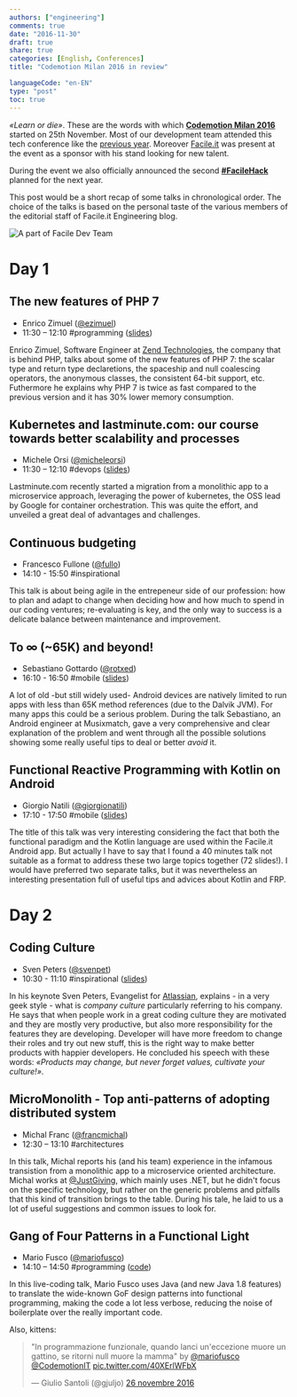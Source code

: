 ```yaml
---
authors: ["engineering"]
comments: true
date: "2016-11-30"
draft: true
share: true
categories: [English, Conferences]
title: "Codemotion Milan 2016 in review"

languageCode: "en-EN"
type: "post"
toc: true
---
```


*«Learn or die»*. These are the words with which [**Codemotion Milan 2016**](http://milan2016.codemotionworld.com/) started on 25th November. Most of our development team attended this tech conference like the [previous year](http://engineering.facile.it/blog/ita/facile-it-devs-codemotion-milan-2015/). Moreover [Facile.it](http://www.facile.it) was present at the event as a sponsor with his stand looking for new talent.

During the event we also officially announced the second [**#FacileHack**](http://hackathon.facile.it/) planned for the next year.

This post would be a short recap of some talks in chronological order. The choice of the talks is based on the personal taste of the various members of the editorial staff of Facile.it Engineering blog.

![A part of Facile Dev Team](/images/codemotion-2016/codemotion_2016.jpg)

# Day 1

## The new features of PHP 7
 * Enrico Zimuel ([@ezimuel](https://twitter.com/ezimuel))
 * 11:30 – 12:10 #programming ([slides](http://zimuel.it/slides/codemotion2016/))

Enrico Zimuel, Software Engineer at [Zend Technologies](http://www.zend.com/), the company that is behind PHP, talks about some of the new features of PHP 7: the scalar type and return type declaretions, the spaceship and null coalescing operators, the anonymous classes, the consistent 64-bit support, etc. Futhermore he explains why PHP 7 is twice as fast compared to the previous version and it has 30% lower memory consumption.

## Kubernetes and lastminute.com: our course towards better scalability and processes
 * Michele Orsi ([@micheleorsi](https://twitter.com/micheleorsi))
 * 11:30 – 12:10 #devops ([slides](http://www.slideshare.net/micheleorsi/kubernetes-and-lastminutecom-our-course-towards-better-scalability-and-processes))

Lastminute.com recently started a migration from a monolithic app to a microservice approach, leveraging the power of kubernetes, the OSS lead by Google for container orchestration. This was quite the effort, and unveiled a great deal of advantages and challenges.

## Continuous budgeting
 * Francesco Fullone ([@fullo](https://twitter.com/fullo))
 * 14:10 - 15:50 #inspirational
 
This talk is about being agile in the entrepeneur side of our profession: how to plan and adapt to change when deciding how and how much to spend in our coding ventures; re-evaluating is key, and the only way to success is a delicate balance between maintenance and improvement.

## To ∞ (~65K) and beyond!
 * Sebastiano Gottardo ([@rotxed](https://twitter.com/rotxed))
 * 16:10 - 16:50 #mobile ([slides](https://speakerdeck.com/dextor/to-65k-and-beyond))

A lot of old -but still widely used- Android devices are natively limited to run apps with less than 65K method references (due to the Dalvik JVM). For many apps this could be a serious problem. During the talk Sebastiano, an Android engineer at Musixmatch, gave a very comprehensive and clear explanation of the problem and went through all the possible solutions showing some really useful tips to deal or better *avoid* it.

## Functional Reactive Programming with Kotlin on Android
 * Giorgio Natili ([@giorgionatili](https://twitter.com/giorgionatili))
 * 17:10 - 17:50 #mobile ([slides](https://drive.google.com/file/d/0BxCm4NRlzb3PWjNNaG1KS0Utckk/view))

The title of this talk was very interesting considering the fact that both the functional paradigm and the Kotlin language are used within the Facile.it Android app. But actually I have to say that I found a 40 minutes talk not suitable as a format to address these two large topics together (72 slides!). I would have preferred two separate talks, but it was nevertheless an interesting presentation full of useful tips and advices about Kotlin and FRP.

# Day 2

## Coding Culture
 * Sven Peters ([@svenpet](https://twitter.com/svenpet))
 * 10:30 - 11:10 #inspirational ([slides](http://www.slideshare.net/svenpeters/coding-culture))

In his keynote Sven Peters, Evangelist for [Atlassian](https://www.atlassian.com/), explains - in a very geek style - what is *company culture* particularly referring to his company. He says that when people work in a great coding culture they are motivated and they are mostly very productive, but also more responsibility for the features they are developing. Developer will have more freedom to change their roles and try out new stuff, this is the right way to make better products with happier developers. He concluded his speech with these words: *«Products may change, but never forget values, cultivate your culture!»*.

## MicroMonolith - Top anti-patterns of adopting distributed system
 * Michal Franc ([@francmichal](https://twitter.com/francmichal))
 * 12:30 – 13:10 #architectures
 
In this talk, Michal reports his (and his team) experience in the infamous transistion from a monolithic app to a microservice oriented architecture. Michal works at [@JustGiving](https://twitter.com/JustGiving), which mainly uses .NET, but he didn't focus on the specific technology, but rather on the generic problems and pitfalls that this kind of transition brings to the table. During his tale, he laid to us a lot of useful suggestions and common issues to look for.

## Gang of Four Patterns in a Functional Light
 * Mario Fusco ([@mariofusco](https://twitter.com/mariofusco))
 * 14:10 – 14:50 #programming ([code](https://github.com/mariofusco/from-gof-to-lambda))

In this live-coding talk, Mario Fusco uses Java (and new Java 1.8 features) to translate the wide-known GoF design patterns into functional programming, making the code a lot less verbose, reducing the noise of boilerplate over the really important code.

Also, kittens:

<blockquote class="twitter-tweet" data-cards="hidden" data-lang="it"><p lang="it" dir="ltr">&quot;In programmazione funzionale, quando lanci un&#39;eccezione muore un gattino, se ritorni null muore la mamma&quot; by <a href="https://twitter.com/mariofusco">@mariofusco</a> <a href="https://twitter.com/CodemotionIT">@CodemotionIT</a> <a href="https://t.co/40XErlWFbX">pic.twitter.com/40XErlWFbX</a></p>&mdash; Giulio Santoli (@gjuljo) <a href="https://twitter.com/gjuljo/status/802507849494654976">26 novembre 2016</a></blockquote>
<script async src="//platform.twitter.com/widgets.js" charset="utf-8"></script>
